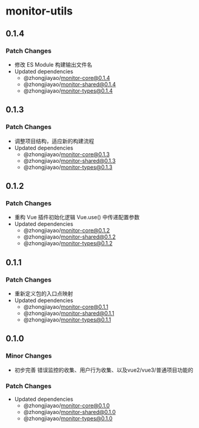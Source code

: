 # monitor-utils

## 0.1.4

### Patch Changes

- 修改 ES Module 构建输出文件名
- Updated dependencies
  - @zhongjiayao/monitor-core@0.1.4
  - @zhongjiayao/monitor-shared@0.1.4
  - @zhongjiayao/monitor-types@0.1.4

## 0.1.3

### Patch Changes

- 调整项目结构，适应新的构建流程
- Updated dependencies
  - @zhongjiayao/monitor-core@0.1.3
  - @zhongjiayao/monitor-shared@0.1.3
  - @zhongjiayao/monitor-types@0.1.3

## 0.1.2

### Patch Changes

- 重构 Vue 插件初始化逻辑 Vue.use() 中传递配置参数
- Updated dependencies
  - @zhongjiayao/monitor-core@0.1.2
  - @zhongjiayao/monitor-shared@0.1.2
  - @zhongjiayao/monitor-types@0.1.2

## 0.1.1

### Patch Changes

- 重新定义包的入口点映射
- Updated dependencies
  - @zhongjiayao/monitor-core@0.1.1
  - @zhongjiayao/monitor-shared@0.1.1
  - @zhongjiayao/monitor-types@0.1.1

## 0.1.0

### Minor Changes

- 初步完善 错误监控的收集、用户行为收集、以及vue2/vue3/普通项目功能的

### Patch Changes

- Updated dependencies
  - @zhongjiayao/monitor-core@0.1.0
  - @zhongjiayao/monitor-shared@0.1.0
  - @zhongjiayao/monitor-types@0.1.0
